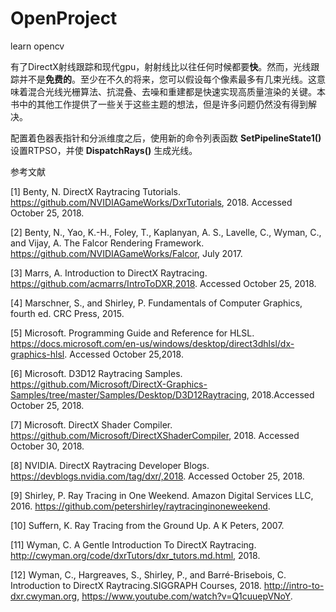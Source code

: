 # OpenProject
learn opencv

有了DirectX射线跟踪和现代gpu，射射线比以往任何时候都要**快**。然而，光线跟踪并不是**免费的**。至少在不久的将来，您可以假设每个像素最多有几束光线。这意味着混合光线光栅算法、抗混叠、去噪和重建都是快速实现高质量渲染的关键。本书中的其他工作提供了一些关于这些主题的想法，但是许多问题仍然没有得到解决。



配置着色器表指针和分派维度之后，使用新的命令列表函数 **SetPipelineState1()** 设置RTPSO，并使 **DispatchRays()** 生成光线。





参考文献

[1]   Benty, N. DirectX Raytracing Tutorials. https://github.com/NVIDIAGameWorks/DxrTutorials, 2018.   Accessed October 25, 2018.

[2] Benty, N., Yao, K.-H., Foley, T., Kaplanyan, A. S., Lavelle, C., Wyman, C., and Vijay, A. The Falcor Rendering Framework. https://github.com/NVIDIAGameWorks/Falcor, July 2017.

[3] Marrs, A. Introduction to DirectX Raytracing. https://github.com/acmarrs/IntroToDXR,2018. Accessed October 25, 2018.

[4] Marschner, S., and Shirley, P. Fundamentals of Computer Graphics, fourth ed. CRC Press, 2015.

[5] Microsoft. Programming Guide and Reference for HLSL. https://docs.microsoft.com/en-us/windows/desktop/direct3dhlsl/dx-graphics-hlsl. Accessed October 25,2018.

[6] Microsoft. D3D12 Raytracing Samples. https://github.com/Microsoft/DirectX-Graphics-Samples/tree/master/Samples/Desktop/D3D12Raytracing, 2018.Accessed October 25, 2018.

[7] Microsoft. DirectX Shader Compiler. https://github.com/Microsoft/DirectXShaderCompiler, 2018. Accessed October 30, 2018.

[8] NVIDIA. DirectX Raytracing Developer Blogs. https://devblogs.nvidia.com/tag/dxr/,2018. Accessed October 25, 2018.

[9] Shirley, P. Ray Tracing in One Weekend. Amazon Digital Services LLC, 2016. https://github.com/petershirley/raytracinginoneweekend.

[10] Suffern, K. Ray Tracing from the Ground Up. A K Peters, 2007.

[11] Wyman, C. A Gentle Introduction To DirectX Raytracing. http://cwyman.org/code/dxrTutors/dxr_tutors.md.html, 2018.

[12] Wyman, C., Hargreaves, S., Shirley, P., and Barré-Brisebois, C. Introduction to DirectX Raytracing.SIGGRAPH Courses, 2018. http://intro-to-dxr.cwyman.org, https://www.youtube.com/watch?v=Q1cuuepVNoY.